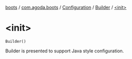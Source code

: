 [boots](../../../index.md) / [com.agoda.boots](../../index.md) / [Configuration](../index.md) / [Builder](index.md) / [&lt;init&gt;](./-init-.md)

# &lt;init&gt;

`Builder()`

Builder is presented to support Java style configuration.

